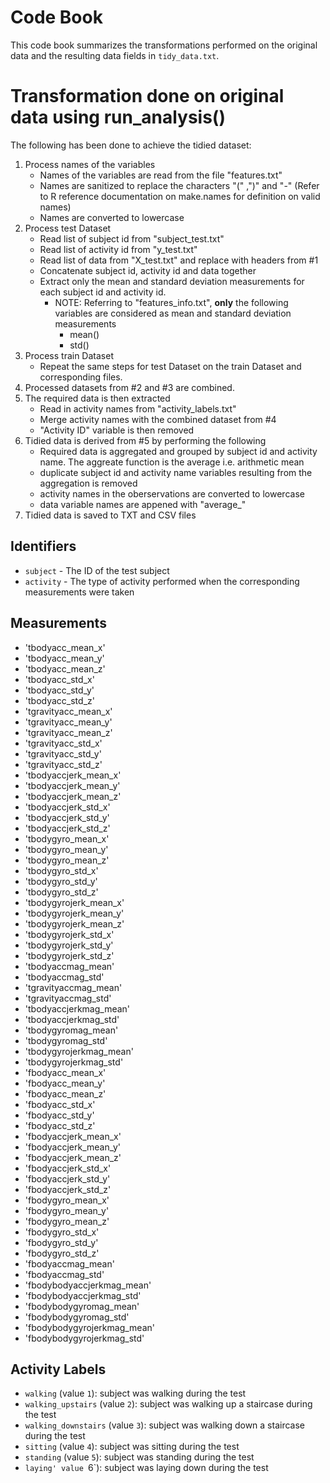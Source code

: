 # Code Book

This code book summarizes the transformations performed on the original data and the resulting data fields in `tidy_data.txt`.

# Transformation done on original data using run_analysis()
The following has been done to achieve the tidied dataset:

1. Process names of the variables
    + Names of the variables are read from the file "features.txt"
    + Names are sanitized to replace the characters "(" ,")" and "-" (Refer to R reference documentation on make.names for definition on valid names)
    + Names are converted to lowercase
2. Process test Dataset
    + Read list of subject id from "subject_test.txt"
    + Read list of activity id from "y_test.txt"
    + Read list of data from "X_test.txt" and replace with headers from #1
    + Concatenate subject id, activity id and data together
    + Extract only the mean and standard deviation measurements for each subject id and activity id.
        + NOTE: Referring to "features_info.txt", **only** the following variables are considered as mean and standard deviation measurements
            + mean()
            + std()
3. Process train Dataset
    + Repeat the same steps for test Dataset on the train Dataset and corresponding files.
4. Processed datasets from #2 and #3 are combined.
5. The required data is then extracted
    + Read in activity names from "activity_labels.txt"
    + Merge activity names with the combined dataset from #4
    + "Activity ID" variable is then removed
5. Tidied data is derived from #5 by performing the following
    + Required data is aggregated and grouped by subject id and activity name. The aggreate function is the average i.e. arithmetic mean
    + duplicate subject id and activity name variables resulting from the aggregation is removed
    + activity names in the oberservations are converted to lowercase
    + data variable names are appened with "average_"
6. Tidied data is saved to TXT and CSV files
    

## Identifiers

* `subject` - The ID of the test subject
* `activity` - The type of activity performed when the corresponding measurements were taken

## Measurements

* 'tbodyacc_mean_x' 
* 'tbodyacc_mean_y' 
* 'tbodyacc_mean_z' 
* 'tbodyacc_std_x' 
* 'tbodyacc_std_y' 
* 'tbodyacc_std_z' 
* 'tgravityacc_mean_x' 
* 'tgravityacc_mean_y' 
* 'tgravityacc_mean_z' 
* 'tgravityacc_std_x' 
* 'tgravityacc_std_y' 
* 'tgravityacc_std_z' 
* 'tbodyaccjerk_mean_x' 
* 'tbodyaccjerk_mean_y' 
* 'tbodyaccjerk_mean_z' 
* 'tbodyaccjerk_std_x' 
* 'tbodyaccjerk_std_y' 
* 'tbodyaccjerk_std_z' 
* 'tbodygyro_mean_x' 
* 'tbodygyro_mean_y' 
* 'tbodygyro_mean_z' 
* 'tbodygyro_std_x' 
* 'tbodygyro_std_y' 
* 'tbodygyro_std_z' 
* 'tbodygyrojerk_mean_x' 
* 'tbodygyrojerk_mean_y' 
* 'tbodygyrojerk_mean_z' 
* 'tbodygyrojerk_std_x' 
* 'tbodygyrojerk_std_y' 
* 'tbodygyrojerk_std_z' 
* 'tbodyaccmag_mean' 
* 'tbodyaccmag_std' 
* 'tgravityaccmag_mean' 
* 'tgravityaccmag_std' 
* 'tbodyaccjerkmag_mean' 
* 'tbodyaccjerkmag_std' 
* 'tbodygyromag_mean' 
* 'tbodygyromag_std' 
* 'tbodygyrojerkmag_mean' 
* 'tbodygyrojerkmag_std' 
* 'fbodyacc_mean_x' 
* 'fbodyacc_mean_y' 
* 'fbodyacc_mean_z' 
* 'fbodyacc_std_x' 
* 'fbodyacc_std_y' 
* 'fbodyacc_std_z' 
* 'fbodyaccjerk_mean_x' 
* 'fbodyaccjerk_mean_y' 
* 'fbodyaccjerk_mean_z' 
* 'fbodyaccjerk_std_x' 
* 'fbodyaccjerk_std_y' 
* 'fbodyaccjerk_std_z' 
* 'fbodygyro_mean_x' 
* 'fbodygyro_mean_y' 
* 'fbodygyro_mean_z' 
* 'fbodygyro_std_x' 
* 'fbodygyro_std_y' 
* 'fbodygyro_std_z' 
* 'fbodyaccmag_mean' 
* 'fbodyaccmag_std' 
* 'fbodybodyaccjerkmag_mean' 
* 'fbodybodyaccjerkmag_std' 
* 'fbodybodygyromag_mean' 
* 'fbodybodygyromag_std' 
* 'fbodybodygyrojerkmag_mean' 
* 'fbodybodygyrojerkmag_std' 


## Activity Labels

* `walking` (value `1`): subject was walking during the test
* `walking_upstairs` (value `2`): subject was walking up a staircase during the test
* `walking_downstairs` (value `3`): subject was walking down a staircase during the test
* `sitting` (value `4`): subject was sitting during the test
* `standing` (value `5`): subject was standing during the test
* `laying' value `6`): subject was laying down during the test
